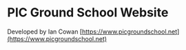 PIC Ground School Website
===========================
Developed by Ian Cowan
[https://www.picgroundschool.net](https://www.picgroundschool.net)

